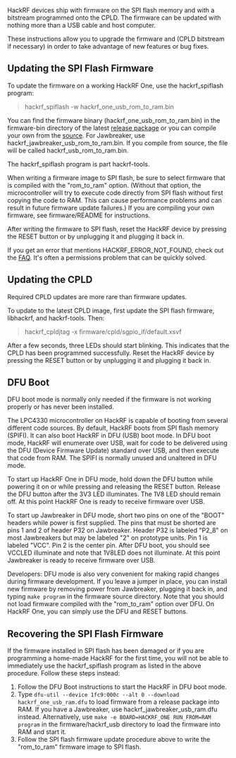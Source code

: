 HackRF devices ship with firmware on the SPI flash memory and with a bitstream programmed onto the CPLD.  The firmware can be updated with nothing more than a USB cable and host computer.

These instructions allow you to upgrade the firmware and (CPLD bitstream if necessary) in order to take advantage of new features or bug fixes.

## Updating the SPI Flash Firmware

To update the firmware on a working HackRF One, use the hackrf_spiflash program:
> hackrf_spiflash -w hackrf_one_usb_rom_to_ram.bin

You can find the firmware binary (hackrf_one_usb_rom_to_ram.bin) in the firmware-bin directory of the latest [release package](http://sourceforge.net/projects/hackrf/files/) or you can compile your own from the [source](https://github.com/mossmann/hackrf/tree/master/firmware).  For Jawbreaker, use hackrf_jawbreaker_usb_rom_to_ram.bin.  If you compile from source, the file will be called hackrf_usb_rom_to_ram.bin.

The hackrf_spiflash program is part hackrf-tools.

When writing a firmware image to SPI flash, be sure to select firmware that is compiled with the "rom_to_ram" option.  (Without that option, the microcontroller will try to execute code directly from SPI flash without first copying the code to RAM.  This can cause performance problems and can result in future firmware update failures.)  If you are compiling your own firmware, see firmware/README for instructions.

After writing the firmware to SPI flash, reset the HackRF device by pressing the RESET button or by unplugging it and plugging it back in.

If you get an error that mentions HACKRF_ERROR_NOT_FOUND, check out the [FAQ](https://github.com/mossmann/hackrf/wiki/FAQ#i-cant-seem-to-access-my-hackrf-under-linux). It's often a permissions problem that can be quickly solved.

## Updating the CPLD

Required CPLD updates are more rare than firmware updates.

To update to the latest CPLD image, first update the SPI flash firmware, libhackrf, and hackrf-tools.
Then:

> hackrf_cpldjtag -x firmware/cpld/sgpio_if/default.xsvf

After a few seconds, three LEDs should start blinking.  This indicates that the CPLD has been programmed successfully.  Reset the HackRF device by pressing the RESET button or by unplugging it and plugging it back in.

## DFU Boot

DFU boot mode is normally only needed if the firmware is not working properly or has never been installed.

The LPC4330 microcontroller on HackRF is capable of booting from several different code sources.  By default, HackRF boots from SPI flash memory (SPIFI).  It can also boot HackRF in DFU (USB) boot mode.  In DFU boot mode, HackRF will enumerate over USB, wait for code to be delivered using the DFU (Device Firmware Update) standard over USB, and then execute that code from RAM.  The SPIFI is normally unused and unaltered in DFU mode.

To start up HackRF One in DFU mode, hold down the DFU button while powering it on or while pressing and releasing the RESET button.  Release the DFU button after the 3V3 LED illuminates.  The 1V8 LED should remain off.  At this point HackRF One is ready to receive firmware over USB.

To start up Jawbreaker in DFU mode, short two pins on one of the "BOOT" headers while power is first supplied.  The pins that must be shorted are pins 1 and 2 of header P32 on Jawbreaker.  Header P32 is labeled "P2_8" on most Jawbreakers but may be labeled "2" on prototype units.  Pin 1 is labeled "VCC".  Pin 2 is the center pin.  After DFU boot, you should see VCCLED illuminate and note that 1V8LED does not illuminate.  At this point Jawbreaker is ready to receive firmware over USB.

Developers: DFU mode is also very convenient for making rapid changes during firmware development.  If you leave a jumper in place, you can install new firmware by removing power from Jawbreaker, plugging it back in, and typing `make program` in the firmware source directory.  Note that you should not load firmware compiled with the "rom_to_ram" option over DFU.  On HackRF One, you can simply use the DFU and RESET buttons.

## Recovering the SPI Flash Firmware

If the firmware installed in SPI flash has been damaged or if you are programming a home-made HackRF for the first time, you will not be able to immediately use the hackrf_spiflash program as listed in the above procedure.  Follow these steps instead:

1. Follow the DFU Boot instructions to start the HackRF in DFU boot mode.
2. Type `dfu-util --device 1fc9:000c --alt 0 --download hackrf_one_usb_ram.dfu` to load firmware from a release package into RAM.  If you have a Jawbreaker, use hackrf_jawbreaker_usb_ram.dfu instead.  Alternatively, use `make -e BOARD=HACKRF_ONE RUN_FROM=RAM program` in the firmware/hackrf_usb directory to load the firmware into RAM and start it.
3. Follow the SPI flash firmware update procedure above to write the "rom_to_ram" firmware image to SPI flash.